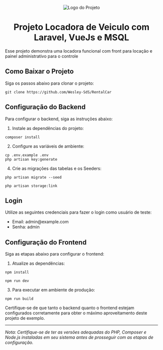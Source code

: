 <p align="center"><img src="link_para_imagem_do_seu_projeto" alt="Logo do Projeto"></p>

<h1 align="center">Projeto Locadora de Veiculo com Laravel, VueJs e MSQL</h1>

<p>Esse projeto demonstra uma locadora funcional com front para locação e painel administrativo para o controle</p>

<h2>Como Baixar o Projeto</h2>

<p>Siga os passos abaixo para clonar o projeto:</p>

<pre><code>git clone https://github.com/Wesley-SdS/RentalCar
</code></pre>

<h2>Configuração do Backend</h2>

<p>Para configurar o backend, siga as instruções abaixo:</p>

<ol>
  <li>Instale as dependências do projeto:</li>
</ol>

<pre><code>composer install
</code></pre>

<ol start="2">
  <li>Configure as variáveis de ambiente:</li>
</ol>

<pre><code>cp .env.example .env
php artisan key:generate
</code></pre>




<ol start="4">
  <li>Crie as migrações das tabelas e os Seeders:</li>
</ol>

<pre><code>php artisan migrate --seed
</code></pre>



<pre><code>php artisan storage:link
</code></pre>

<h2>Login</h2>

<p>Utilize as seguintes credenciais para fazer o login como usuário de teste:</p>

<ul>
  <li>Email: admin@example.com</li>
  <li>Senha: admin</li>
</ul>

<h2>Configuração do Frontend</h2>

<p>Siga as etapas abaixo para configurar o frontend:</p>

<ol>
  <li>Atualize as dependências:</li>
</ol>

<pre><code>npm install
</code></pre>



<pre><code>npm run dev
</code></pre>

<ol start="3">
  <li>Para executar em ambiente de produção:</li>
</ol>

<pre><code>npm run build
</code></pre>

<p>Certifique-se de que tanto o backend quanto o frontend estejam configurados corretamente para obter o máximo aproveitamento deste projeto de exemplo.</p>

<hr>

<p><em>Nota: Certifique-se de ter as versões adequadas do PHP, Composer e Node.js instaladas em seu sistema antes de prosseguir com as etapas de configuração.</em></p>


